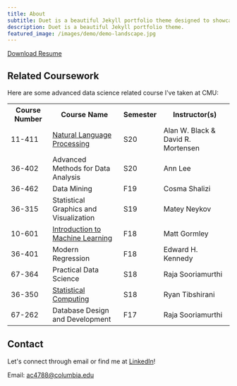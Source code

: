 ```yaml
---
title: About 
subtitle: Duet is a beautiful Jekyll portfolio theme designed to showcase your work in style. Perfect for designers, artists, photographers and developers to use for their portfolio website.
description: Duet is a beautiful Jekyll portfolio theme.
featured_image: /images/demo/demo-landscape.jpg
---
```


<a href="download/Aiqi_Cui_Resume_f20.pdf" class="button">Download Resume</a>



## Related Coursework

Here are some advanced data science related course I've taken at CMU:

<table class="table" style="border:none;">
  <tr>
    <th>Course Number</th>
    <th>Course Name</th>
    <th>Semester</th>
    <th>Instructor(s)</th>
  </tr>
  <tr>
    <td>11-411</td>
    <td><a href="http://demo.clab.cs.cmu.edu/NLP/">Natural Language Processing</a></td>
    <td>S20</td>
    <td>Alan W. Black & David R. Mortensen</td>
  </tr>
  <tr>
    <td>36-402</td>
    <td>Advanced Methods for Data Analysis</td>
    <td>S20</td>
    <td>Ann Lee</td>
  </tr>
  <tr>
    <td>36-462</td>
    <td>Data Mining</td>
    <td>F19</td>
    <td>Cosma Shalizi</td>
  </tr>
  <tr>
    <td>36-315</td>
    <td>Statistical Graphics and Visualization</td>
    <td>S19</td>
    <td>Matey Neykov</td>
  </tr>
  <tr>
    <td>10-601</td>
    <td><a href="http://www.cs.cmu.edu/~mgormley/courses/10601bd-f18/index.html">Introduction to Machine Learning</a></td>
    <td>F18</td>
    <td>Matt Gormley</td>
  </tr>
  <tr>
    <td>36-401</td>
    <td>Modern Regression</td>
    <td>F18</td>
    <td>Edward H. Kennedy</td>
  </tr>
  <tr>
    <td>67-364</td>
    <td>Practical Data Science</td>
    <td>S18</td>
    <td>Raja Sooriamurthi</td>
  </tr>
  <tr>
    <td>36-350</td>
    <td><a href="http://www.stat.cmu.edu/~ryantibs/statcomp/">Statistical Computing</a></td>
    <td>S18</td>
    <td>Ryan Tibshirani</td>
  </tr>
  <tr>
    <td>67-262</td>
    <td>Database Design and Development</td>
    <td>F17</td>
    <td>Raja Sooriamurthi</td>
  </tr>
</table>

## Contact

Let's connect through email or find me at [LinkedIn](https://www.linkedin.com/in/aiqicui/)!

Email: [ac4788@columbia.edu](mailto:ac4788@columbia.edu)